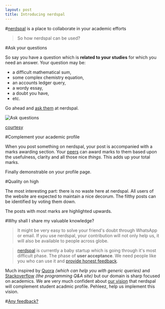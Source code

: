 ```yaml
---
layout: post
title: Introducing nerdspal
---
```


#[nerdspal](https://nerdspal.com) is a place to collaborate in your academic efforts

>So how nerdspal can be used?

#Ask your questions

So say you have a question which is **related to your studies** for which you need an answer. Your question may be:

 - a difficult mathematical sum,
 - some complex chemistry equation, 
 - an accounts ledger query,
 - a wordy essay,
 - a doubt you have,
 - etc.

Go ahead and [ask them](https://nerdspal.com/Questions/Create) at nerdspal.

![Ask questions](http://40.media.tumblr.com/8d5ee0ae0f4bde56ca5e8bbc330cd00c/tumblr_ns9fbzuFEd1u5n37no1_1280.jpg)

[courtesy](http://troll.me)

#Complement your academic profile

When you post something on nerdspal, your post is accompanied with a marks awarding section. Your [peers](https://nerdspal.com/Account/League) can award marks to them based upon the usefulness, clarity and all those nice *things*. This adds up your total marks.

Finally demonstrable on your profile page.

#Quality on high

The most interesting part: there is no waste here at nerdspal. All users of the website are expected to maintain a nice decorum. The filthy posts can be identified by voting them down.

The posts with most marks are highlighted upwards.

#Why shall I share my valuable knowledge?

>It might be very easy to solve your friend's doubt through WhatsApp or email. If you use nerdspal, your contribution will not only help us, it will also be available to people across globe.

>[nerdspal](https://nerdspal.com) is currently a baby startup which is going through it's most difficult phase. The phase of **user acceptance**. We need people like you who can use it and [provide honest feedback](https://docs.google.com/forms/d/1tmL5Is22aNc6pfALj--OatM5TnhjJLZd50auN3WgM24/viewanalytics).

Much inspired by [Quora](http://www.quora.com/) *(which can help you with generic queries)* and [Stackoverflow](http://stackoverflow.com/) *(the programming Q&A site)* but our domain is sharp focused on academics.
We are very much confident about [our vision](https://twitter.com/nistencorp/status/626978947536809984) that nerdspal will complement student acadmic profile. Pehleez, help us implement this vision.

#[Any feedback?](http://goo.gl/forms/Bp2vj781QU)
